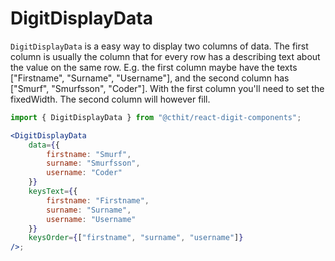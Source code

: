 # DigitDisplayData

`DigitDisplayData` is a easy way to display two columns of data. The first column is usually the column that for every row has a describing text about the value on the same row. E.g. the first column maybe have the texts ["Firstname", "Surname", "Username"], and the second column has ["Smurf", "Smurfsson", "Coder"]. With the first column you'll need to set the fixedWidth. The second column will however fill.

```jsx
import { DigitDisplayData } from "@cthit/react-digit-components";

<DigitDisplayData
    data={{
        firstname: "Smurf",
        surname: "Smurfsson",
        username: "Coder"
    }}
    keysText={{
        firstname: "Firstname",
        surname: "Surname",
        username: "Username"
    }}
    keysOrder={["firstname", "surname", "username"]}
/>;
```
